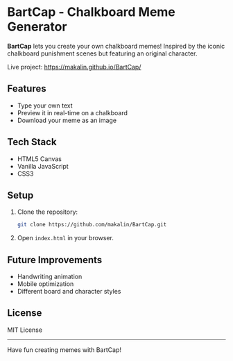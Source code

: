 # BartCap - Chalkboard Meme Generator

**BartCap** lets you create your own chalkboard memes! Inspired by the iconic chalkboard punishment scenes but featuring an original character.

Live project: https://makalin.github.io/BartCap/

## Features
- Type your own text
- Preview it in real-time on a chalkboard
- Download your meme as an image

## Tech Stack
- HTML5 Canvas
- Vanilla JavaScript
- CSS3

## Setup
1. Clone the repository:
   ```bash
   git clone https://github.com/makalin/BartCap.git
   ```
2. Open `index.html` in your browser.

## Future Improvements
- Handwriting animation
- Mobile optimization
- Different board and character styles

## License
MIT License

---

Have fun creating memes with BartCap!
